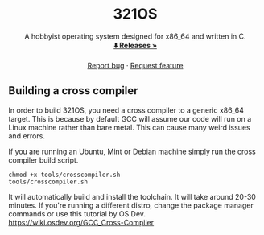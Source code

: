 <h1 align="center">321OS</h1>

<p align="center">
   A hobbyist operating system designed for x86_64 and written in C.
   <br />
   <a href="https://github.com/danthedev123/321OS/releases"><strong>⬇️ Releases »</strong></a>
   <br />
   <br />
   <a href="https://github.com/danthedev123/321os/issues">Report bug</a>
   ·
   <a href="https://github.com/danthedev123/321os/issues">Request feature</a>
  </p>

## Building a cross compiler
In order to build 321OS, you need a cross compiler to a generic x86_64 target. This is because by default GCC will assume our code will run on a Linux machine rather than bare metal. This can cause many weird issues and errors.

If you are running an Ubuntu, Mint or Debian machine simply run the cross compiler build script.


```
chmod +x tools/crosscompiler.sh
tools/crosscompiler.sh
```
It will automatically build and install the toolchain. It will take around 20-30 minutes. If you're running a different distro, change the package manager commands or use this tutorial by OS Dev. https://wiki.osdev.org/GCC_Cross-Compiler